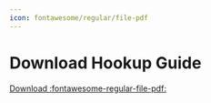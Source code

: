```yaml
---
icon: fontawesome/regular/file-pdf
---
```



# Download Hookup Guide
[Download :fontawesome-regular-file-pdf:](assets/SparkFun_XBee_Development_Board_hookup_guide.pdf)